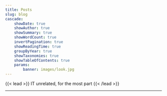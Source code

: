 ```yaml
---
title: Posts
slug: blog
cascade:
    showDate: true
    showAuthor: true
    showSummary: true
    showWordCount: true
    invertPagination: true
    showReadingTime: true
    groupByYear: true
    showTaxonomies: true
    showTableOfContents: true
    params:
        banner: images/look.jpg
---
```


{{< lead >}}
IT unrelated, for the most part
{{< /lead >}}

***
